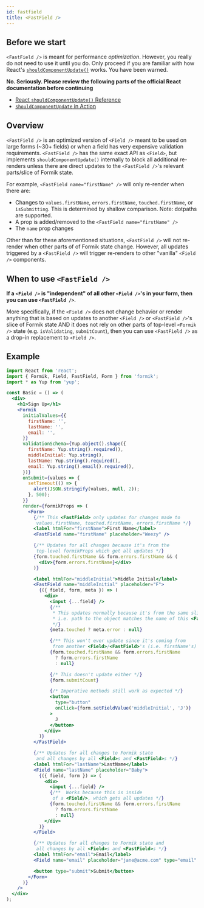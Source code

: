 ```yaml
---
id: fastfield
title: <FastField />
---
```


## Before we start

`<FastField />` is meant for performance _optimization_. However, you really do not need to use it until you do. Only proceed if you are familiar with how React's [`shouldComponentUpdate()`](https://reactjs.org/docs/react-component.html#shouldcomponentupdate) works. You have been warned.

**No. Seriously. Please review the following parts of the official React documentation before continuing**

- [React `shouldComponentUpdate()` Reference](https://reactjs.org/docs/react-component.html#shouldcomponentupdate)
- [`shouldComponentUpdate` in Action](https://reactjs.org/docs/optimizing-performance.html#shouldcomponentupdate-in-action)

## Overview

`<FastField />` is an optimized version of `<Field />` meant to be used on large forms (~30+ fields) or when a field has very expensive validation requirements. `<FastField />` has the same exact API as `<Field>`, but implements `shouldComponentUpdate()` internally to block all additional re-renders unless there are direct updates to the `<FastField />`'s relevant parts/slice of Formik state.

For example, `<FastField name="firstName" />` will only re-render when there are:

- Changes to `values.firstName`, `errors.firstName`, `touched.firstName`, or `isSubmitting`. This is determined by shallow comparison. Note: dotpaths are supported.
- A prop is added/removed to the `<FastField name="firstName" />`
- The `name` prop changes

Other than for these aforementioned situations, `<FastField />` will not re-render when other parts of of Formik state change. However, all updates triggered by a `<FastField />` will trigger re-renders to other "vanilla" `<Field />` components.

## When to use `<FastField />`

**If a `<Field />` is "independent" of all other `<Field />`'s in your form, then you can use `<FastField />`**.

More specifically, if the `<Field />` does not change behavior or render anything that is based on updates to another `<Field />` or `<FastField />`'s slice of Formik state AND it does not rely on other parts of top-level `<Formik />` state (e.g. `isValidating`, `submitCount`), then you can use `<FastField />` as a drop-in replacement to `<Field />`.

## Example

```jsx
import React from 'react';
import { Formik, Field, FastField, Form } from 'formik';
import * as Yup from 'yup';

const Basic = () => (
  <div>
    <h1>Sign Up</h1>
    <Formik
      initialValues={{
        firstName: '',
        lastName: '',
        email: '',
      }}
      validationSchema={Yup.object().shape({
        firstName: Yup.string().required(),
        middleInitial: Yup.string(),
        lastName: Yup.string().required(),
        email: Yup.string().email().required(),
      })}
      onSubmit={values => {
        setTimeout(() => {
          alert(JSON.stringify(values, null, 2));
        }, 500);
      }}
      render={formikProps => (
        <Form>
          {/** This <FastField> only updates for changes made to
           values.firstName, touched.firstName, errors.firstName */}
          <label htmlFor="firstName">First Name</label>
          <FastField name="firstName" placeholder="Weezy" />

          {/** Updates for all changes because it's from the
           top-level formikProps which get all updates */}
          {form.touched.firstName && form.errors.firstName && (
            <div>{form.errors.firstName}</div>
          )}

          <label htmlFor="middleInitial">Middle Initial</label>
          <FastField name="middleInitial" placeholder="F">
            {({ field, form, meta }) => (
              <div>
                <input {...field} />
                {/**
                 * This updates normally because it's from the same slice of Formik state,
                 * i.e. path to the object matches the name of this <FastField />
                 */}
                {meta.touched ? meta.error : null}

                {/** This won't ever update since it's coming from
                 from another <Field>/<FastField>'s (i.e. firstName's) slice   */}
                {form.touched.firstName && form.errors.firstName
                  ? form.errors.firstName
                  : null}

                {/* This doesn't update either */}
                {form.submitCount}

                {/* Imperative methods still work as expected */}
                <button
                  type="button"
                  onClick={form.setFieldValue('middleInitial', 'J')}
                >
                  J
                </button>
              </div>
            )}
          </FastField>

          {/** Updates for all changes to Formik state
           and all changes by all <Field>s and <FastField>s */}
          <label htmlFor="lastName">LastName</label>
          <Field name="lastName" placeholder="Baby">
            {({ field, form }) => (
              <div>
                <input {...field} />
                {/**  Works because this is inside
                 of a <Field/>, which gets all updates */}
                {form.touched.firstName && form.errors.firstName
                  ? form.errors.firstName
                  : null}
              </div>
            )}
          </Field>

          {/** Updates for all changes to Formik state and
           all changes by all <Field>s and <FastField>s */}
          <label htmlFor="email">Email</label>
          <Field name="email" placeholder="jane@acme.com" type="email" />

          <button type="submit">Submit</button>
        </Form>
      )}
    />
  </div>
);
```
